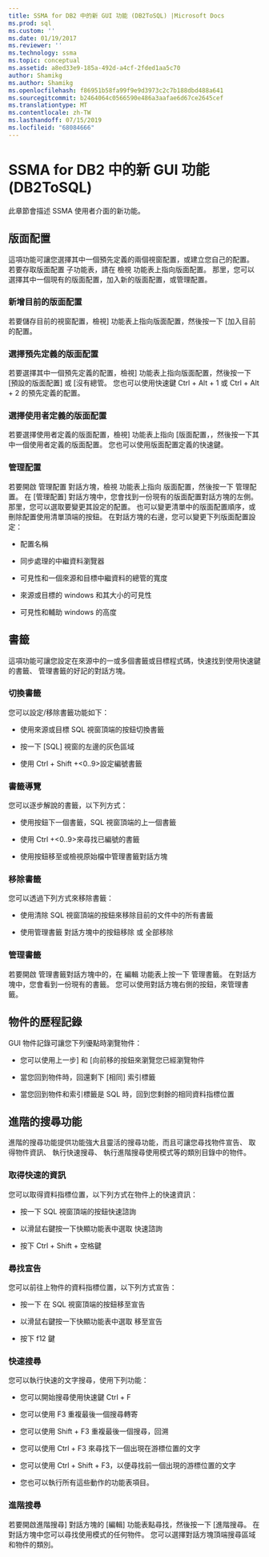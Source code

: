 ```yaml
---
title: SSMA for DB2 中的新 GUI 功能 (DB2ToSQL) |Microsoft Docs
ms.prod: sql
ms.custom: ''
ms.date: 01/19/2017
ms.reviewer: ''
ms.technology: ssma
ms.topic: conceptual
ms.assetid: a8ed33e9-185a-492d-a4cf-2fded1aa5c70
author: Shamikg
ms.author: Shamikg
ms.openlocfilehash: f86951b58fa99f9e9d3973c2c7b188dbd488a641
ms.sourcegitcommit: b2464064c0566590e486a3aafae6d67ce2645cef
ms.translationtype: MT
ms.contentlocale: zh-TW
ms.lasthandoff: 07/15/2019
ms.locfileid: "68084666"
---
```

# <a name="new-gui-features-in-ssma-for-db2-db2tosql"></a>SSMA for DB2 中的新 GUI 功能 (DB2ToSQL)
此章節會描述 SSMA 使用者介面的新功能。  
  
## <a name="layouts"></a>版面配置  
這項功能可讓您選擇其中一個預先定義的兩個視窗配置，或建立您自己的配置。 若要存取版面配置 子功能表，請在 檢視 功能表上指向版面配置。 那里，您可以選擇其中一個現有的版面配置，加入新的版面配置，或管理配置。  
  
### <a name="add-current-layout"></a>新增目前的版面配置  
若要儲存目前的視窗配置，檢視] 功能表上指向版面配置，然後按一下 [加入目前的配置。  
  
### <a name="choose-predefined-layout"></a>選擇預先定義的版面配置  
若要選擇其中一個預先定義的配置，檢視] 功能表上指向版面配置，然後按一下 [預設的版面配置] 或 [沒有總管。 您也可以使用快速鍵 Ctrl + Alt + 1 或 Ctrl + Alt + 2 的預先定義的配置。  
  
### <a name="choose-user-defined-layout"></a>選擇使用者定義的版面配置  
若要選擇使用者定義的版面配置，檢視] 功能表上指向 [版面配置，，然後按一下其中一個使用者定義的版面配置。 您也可以使用版面配置定義的快速鍵。  
  
### <a name="manage-layouts"></a>管理配置  
若要開啟 管理配置 對話方塊，檢視 功能表上指向 版面配置，然後按一下 管理配置。 在 [管理配置] 對話方塊中，您會找到一份現有的版面配置對話方塊的左側。 那里，您可以選取要變更其設定的配置。 也可以變更清單中的版面配置順序，或刪除配置使用清單頂端的按鈕。 在對話方塊的右邊，您可以變更下列版面配置設定：  
  
-   配置名稱  
  
-   同步處理的中繼資料瀏覽器  
  
-   可見性和一個來源和目標中繼資料的總管的寬度  
  
-   來源或目標的 windows 和其大小的可見性  
  
-   可見性和輔助 windows 的高度  
  
## <a name="bookmarks"></a>書籤  
這項功能可讓您設定在來源中的一或多個書籤或目標程式碼，快速找到使用快速鍵的書籤、 管理書籤的好記的對話方塊。  
  
### <a name="toggle-bookmark"></a>切換書籤  
您可以設定/移除書籤功能如下：  
  
-   使用來源或目標 SQL 視窗頂端的按鈕切換書籤  
  
-   按一下 [SQL] 視窗的左邊的灰色區域  
  
-   使用 Ctrl + Shift +&lt;0..9&gt;設定編號書籤  
  
### <a name="bookmark-navigation"></a>書籤導覽  
您可以逐步解說的書籤，以下列方式：  
  
-   使用按鈕下一個書籤，SQL 視窗頂端的上一個書籤  
  
-   使用 Ctrl +&lt;0..9&gt;來尋找已編號的書籤  
  
-   使用按鈕移至或檢視原始檔中管理書籤對話方塊  
  
### <a name="removing-bookmark"></a>移除書籤  
您可以透過下列方式來移除書籤：  
  
-   使用清除 SQL 視窗頂端的按鈕來移除目前的文件中的所有書籤  
  
-   使用管理書籤 對話方塊中的按鈕移除 或 全部移除  
  
### <a name="manage-bookmarks"></a>管理書籤  
若要開啟 管理書籤對話方塊中的，在 編輯 功能表上按一下 管理書籤。 在對話方塊中，您會看到一份現有的書籤。 您可以使用對話方塊右側的按鈕，來管理書籤。  
  
## <a name="object-history"></a>物件的歷程記錄  
GUI 物件記錄可讓您下列優點時瀏覽物件：  
  
-   您可以使用上一步] 和 [向前移的按鈕來瀏覽您已經瀏覽物件  
  
-   當您回到物件時，回還剩下 [相同] 索引標籤  
  
-   當您回到物件和索引標籤是 SQL 時，回到您剩餘的相同資料指標位置  
  
## <a name="advanced-search-capabilities"></a>進階的搜尋功能  
進階的搜尋功能提供功能強大且靈活的搜尋功能，而且可讓您尋找物件宣告、 取得物件資訊、 執行快速搜尋、 執行進階搜尋使用模式等的類別目錄中的物件。  
  
### <a name="get-quick-information"></a>取得快速的資訊  
您可以取得資料指標位置，以下列方式在物件上的快速資訊：  
  
-   按一下 SQL 視窗頂端的按鈕快速諮詢  
  
-   以滑鼠右鍵按一下快顯功能表中選取 快速諮詢  
  
-   按下 Ctrl + Shift + 空格鍵  
  
### <a name="find-declaration"></a>尋找宣告  
您可以前往上物件的資料指標位置，以下列方式宣告：  
  
-   按一下 在 SQL 視窗頂端的按鈕移至宣告  
  
-   以滑鼠右鍵按一下快顯功能表中選取 移至宣告  
  
-   按下 f12 鍵  
  
### <a name="quick-search"></a>快速搜尋  
您可以執行快速的文字搜尋，使用下列功能：  
  
-   您可以開始搜尋使用快速鍵 Ctrl + F  
  
-   您可以使用 F3 重複最後一個搜尋轉寄  
  
-   您可以使用 Shift + F3 重複最後一個搜尋，回溯  
  
-   您可以使用 Ctrl + F3 來尋找下一個出現在游標位置的文字  
  
-   您可以使用 Ctrl + Shift + F3，以便尋找前一個出現的游標位置的文字  
  
-   您也可以執行所有這些動作的功能表項目。  
  
### <a name="advanced-search"></a>進階搜尋  
若要開啟進階搜尋] 對話方塊的 [編輯] 功能表點尋找，然後按一下 [進階搜尋。 在對話方塊中您可以尋找使用模式的任何物件。 您可以選擇對話方塊頂端搜尋區域和物件的類別。  
  
